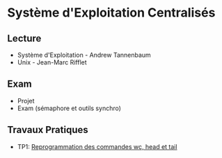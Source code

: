 # Système d'Exploitation Centralisés

## Lecture

* Système d'Exploitation - Andrew Tannenbaum
* Unix - Jean-Marc Rifflet

## Exam

* Projet
* Exam (sémaphore et outils synchro)

## Travaux Pratiques

- TP1: [Reprogrammation des commandes wc, head et tail](https://github.com/ToDelattre/cours_m1/tree/master/Syst%C3%A8me%20d'Exploitation%20Centralis%C3%A9s/TP/TP1)